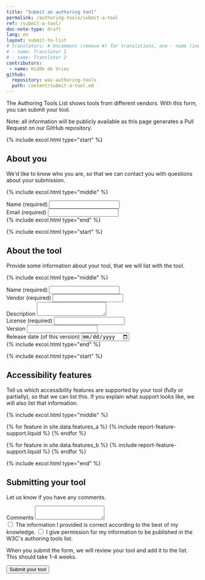 ```yaml
---
title: "Submit an authoring tool"
permalink: /authoring-tools/submit-a-tool
ref: /submit-a-tool/
doc-note-type: draft
lang: en
layout: submit-to-list
# translators: # Uncomment (remove #) for translations, one - name line per translator.
# - name: Translator 1
# - name: Translator 2
contributors:
 - name: Hidde de Vries
github:
  repository: wai-authoring-tools
  path: content/submit-a-tool.md
---
```


<div style="grid-column: 2 / -2">

<style>
{% include css/styles.css %}
</style>

<form>
  <p>The Authoring Tools List shows tools from different vendors. With this form, you can submit your tool.</p>
  <p>Note: all information will be publicly available as this page generates a Pull Request on our GitHub repository.</p>

  <div class="excol-all"></div>
  
  {% include excol.html type="start" %}
  <h2 id="about-you">About you</h2>
  <p>We'd like to know who you are, so that we can contact you with questions about your submission.</p>

  {% include excol.html type="middle" %}
  <div class="field">
    <label for="submitter-name">Name (required)</label>
    <input type="text" id="submitter-name" required>
  </div>
  <div class="field">
    <label for="submitter-email">Email (required)</label>
    <input type="email" id="submitter-email" required>
  </div>
  {% include excol.html type="end" %}

  {% include excol.html type="start" %}
  <h2 id="the-tool">About the tool</h2>
  <p>Provide some information about your tool, that we will list with the tool.</p>

  {% include excol.html type="middle" %}
  <div class="field">
    <label for="tool-name">Name (required)</label>
    <input type="text" id="tool-name" required>
  </div>
  <div class="field">
    <label for="submitter-vendor">Vendor (required)</label>
    <input type="text" id="submitter-vendor" required>
  </div>
  <div class="field">
    <label for="submitter-description">Description</label>
    <textarea id="submitter-description"></textarea>
  </div>
  <div class="field">
    <label for="submitter-license">License (required)</label>
    <input type="text" id="submitter-license" required>
  </div>
  <div class="field">
    <label for="submitter-version">Version</label>
    <input type="text" id="submitter-version">
  </div>
  <div class="field">
    <label for="submitter-release-date">Release date (of this version)</label>
    <input type="date" id="submitter-release-date">
  </div>
  {% include excol.html type="end" %}


  {% include excol.html type="start" %}
  <h2 id="accessibility-features">Accessibility features</h2>
  <p>Tell us which accessibility features are supported by your tool (fully or partially), so that we can list this. If you explain what support looks like, we will also list that information.</p>

  {% include excol.html type="middle" %}
  <div class="field">

  {% for feature in site.data.features_a %}
  {% include report-feature-support.liquid %}
  {% endfor %}

  {% for feature in site.data.features_b %}
  {% include report-feature-support.liquid %}
  {% endfor %}

  </div>
  {% include excol.html type="end" %}

  <h2>Submitting your tool</h2>
  <p>Let us know if you have any comments.</p>
  <div class="field">
    <label for="comments">Comments</label>
    <textarea id="comments"></textarea>
  </div>

  <div class="field">
    <label><input type="checkbox" required> The information I provided is correct according to the best of my knowledge.</label>
    <label><input type="checkbox" required> I give permission for my information to be published in the W3C's authoring tools list.</label>
  </div>
  <p>When you submit the form, we will review your tool and add it to the list. This should take 1-4 weeks.</p>
  <div class="field">
    <button type="submit">Submit your tool</button>
  </div>
</form>

</div>